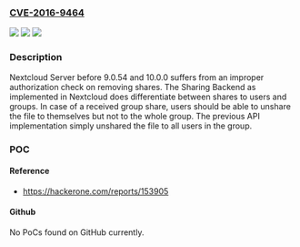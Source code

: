 ### [CVE-2016-9464](https://cve.mitre.org/cgi-bin/cvename.cgi?name=CVE-2016-9464)
![](https://img.shields.io/static/v1?label=Product&message=Nextcloud%20Server%20Nextcloud%20Server%20before%209.0.54%20and%2010.0.0&color=blue)
![](https://img.shields.io/static/v1?label=Version&message=n%2Fa&color=blue)
![](https://img.shields.io/static/v1?label=Vulnerability&message=Improper%20Authorization%20(CWE-285)&color=brighgreen)

### Description

Nextcloud Server before 9.0.54 and 10.0.0 suffers from an improper authorization check on removing shares. The Sharing Backend as implemented in Nextcloud does differentiate between shares to users and groups. In case of a received group share, users should be able to unshare the file to themselves but not to the whole group. The previous API implementation simply unshared the file to all users in the group.

### POC

#### Reference
- https://hackerone.com/reports/153905

#### Github
No PoCs found on GitHub currently.

